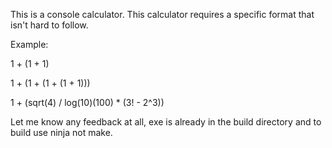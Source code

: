 This is a console calculator. This calculator requires a specific format that isn't hard to follow.

Example:

1 + (1 + 1)

1 + (1 + (1 + (1 + 1)))

1 + (sqrt(4) / log(10)(100) * (3! - 2^3))

Let me know any feedback at all, exe is already in the build directory and to build use ninja not make.

